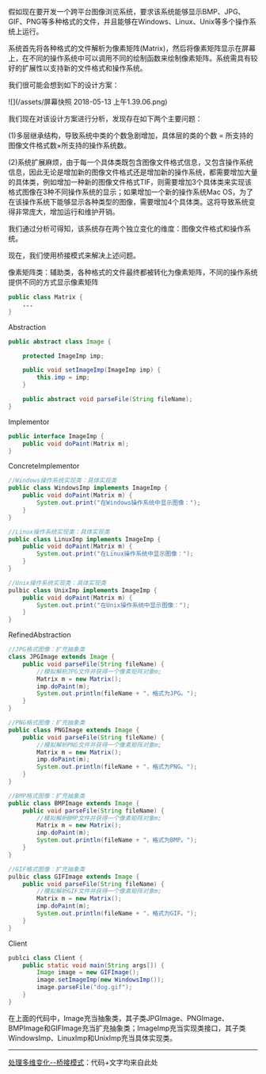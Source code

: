 假如现在要开发一个跨平台图像浏览系统，要求该系统能够显示BMP、JPG、GIF、PNG等多种格式的文件，并且能够在Windows、Linux、Unix等多个操作系统上运行。

系统首先将各种格式的文件解析为像素矩阵\(Matrix\)，然后将像素矩阵显示在屏幕上，在不同的操作系统中可以调用不同的绘制函数来绘制像素矩阵。系统需具有较好的扩展性以支持新的文件格式和操作系统。

我们很可能会想到如下的设计方案：

![](/assets/屏幕快照 2018-05-13 上午1.39.06.png)





我们现在对该设计方案进行分析，发现存在如下两个主要问题：

\(1\)多层继承结构，导致系统中类的个数急剧增加，具体层的类的个数 = 所支持的图像文件格式数×所支持的操作系统数。

\(2\)系统扩展麻烦，由于每一个具体类既包含图像文件格式信息，又包含操作系统信息，因此无论是增加新的图像文件格式还是增加新的操作系统，都需要增加大量的具体类，例如增加一种新的图像文件格式TIF，则需要增加3个具体类来实现该格式图像在3种不同操作系统的显示；如果增加一个新的操作系统Mac OS，为了在该操作系统下能够显示各种类型的图像，需要增加4个具体类。这将导致系统变得非常庞大，增加运行和维护开销。

我们通过分析可得知，该系统存在两个独立变化的维度：图像文件格式和操作系统。

现在，我们使用桥接模式来解决上述问题。

像素矩阵类：辅助类，各种格式的文件最终都被转化为像素矩阵，不同的操作系统提供不同的方式显示像素矩阵

```java
public class Matrix {  
    ...
}
```

Abstraction

```java
public abstract class Image {  

    protected ImageImp imp;  

    public void setImageImp(ImageImp imp) {  
        this.imp = imp;  
    }

    public abstract void parseFile(String fileName);  
}
```

Implementor

```java
public interface ImageImp {  
    public void doPaint(Matrix m);
}
```

ConcreteImplementor

```java
//Windows操作系统实现类：具体实现类  
public class WindowsImp implements ImageImp {  
    public void doPaint(Matrix m) {  
        System.out.print("在Windows操作系统中显示图像：");  
    }  
}  

//Linux操作系统实现类：具体实现类  
public class LinuxImp implements ImageImp {  
    public void doPaint(Matrix m) {  
        System.out.print("在Linux操作系统中显示图像：");  
    }  
}  

//Unix操作系统实现类：具体实现类  
pulbic class UnixImp implements ImageImp {  
    public void doPaint(Matrix m) {  
        System.out.print("在Unix操作系统中显示图像：");  
    }  
}
```

RefinedAbstraction

```java
//JPG格式图像：扩充抽象类  
class JPGImage extends Image {  
    public void parseFile(String fileName) {  
        //模拟解析JPG文件并获得一个像素矩阵对象m;  
        Matrix m = new Matrix();   
        imp.doPaint(m);  
        System.out.println(fileName + "，格式为JPG。");  
    }  
}  

//PNG格式图像：扩充抽象类  
public class PNGImage extends Image {  
    public void parseFile(String fileName) {  
        //模拟解析PNG文件并获得一个像素矩阵对象m;  
        Matrix m = new Matrix();   
        imp.doPaint(m);  
        System.out.println(fileName + "，格式为PNG。");  
    }  
}  

//BMP格式图像：扩充抽象类  
public class BMPImage extends Image {  
    public void parseFile(String fileName) {  
        //模拟解析BMP文件并获得一个像素矩阵对象m;  
        Matrix m = new Matrix();   
        imp.doPaint(m);  
        System.out.println(fileName + "，格式为BMP。");  
    }  
}  

//GIF格式图像：扩充抽象类  
pulbic class GIFImage extends Image {  
    public void parseFile(String fileName) {  
        //模拟解析GIF文件并获得一个像素矩阵对象m;  
        Matrix m = new Matrix();   
        imp.doPaint(m);  
        System.out.println(fileName + "，格式为GIF。");  
    }  
}
```

Client

```java
publci class Client {  
    public static void main(String args[]) {  
        Image image = new GIFImage();  
        image.setImageImp(new WindowsImp());  
        image.parseFile("dog.gif");  
    }  
}
```

在上面的代码中，Image充当抽象类，其子类JPGImage、PNGImage、BMPImage和GIFImage充当扩充抽象类；ImageImp充当实现类接口，其子类WindowsImp、LinuxImp和UnixImp充当具体实现类。





---

[处理多维变化--桥接模式](https://gof.quanke.name/%E6%A1%A5%E6%8E%A5%E6%A8%A1%E5%BC%8F-Bridge%20Pattern.html)：代码+文字均来自此处

